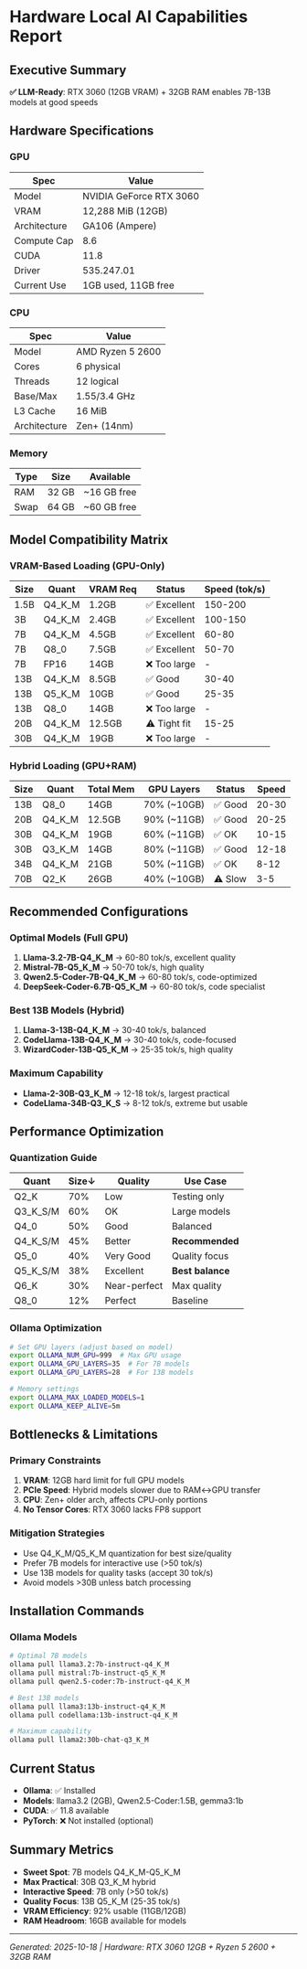 # Hardware Local AI Capabilities Report

## Executive Summary

**✅ LLM-Ready**: RTX 3060 (12GB VRAM) + 32GB RAM enables 7B-13B models at good speeds

## Hardware Specifications

### GPU

| Spec         | Value                   |
| ------------ | ----------------------- |
| Model        | NVIDIA GeForce RTX 3060 |
| VRAM         | 12,288 MiB (12GB)       |
| Architecture | GA106 (Ampere)          |
| Compute Cap  | 8.6                     |
| CUDA         | 11.8                    |
| Driver       | 535.247.01              |
| Current Use  | 1GB used, 11GB free     |

### CPU

| Spec         | Value            |
| ------------ | ---------------- |
| Model        | AMD Ryzen 5 2600 |
| Cores        | 6 physical       |
| Threads      | 12 logical       |
| Base/Max     | 1.55/3.4 GHz     |
| L3 Cache     | 16 MiB           |
| Architecture | Zen+ (14nm)      |

### Memory

| Type | Size  | Available   |
| ---- | ----- | ----------- |
| RAM  | 32 GB | ~16 GB free |
| Swap | 64 GB | ~60 GB free |

## Model Compatibility Matrix

### VRAM-Based Loading (GPU-Only)

| Size | Quant  | VRAM Req | Status       | Speed (tok/s) |
| ---- | ------ | -------- | ------------ | ------------- |
| 1.5B | Q4_K_M | 1.2GB    | ✅ Excellent | 150-200       |
| 3B   | Q4_K_M | 2.4GB    | ✅ Excellent | 100-150       |
| 7B   | Q4_K_M | 4.5GB    | ✅ Excellent | 60-80         |
| 7B   | Q8_0   | 7.5GB    | ✅ Excellent | 50-70         |
| 7B   | FP16   | 14GB     | ❌ Too large | -             |
| 13B  | Q4_K_M | 8.5GB    | ✅ Good      | 30-40         |
| 13B  | Q5_K_M | 10GB     | ✅ Good      | 25-35         |
| 13B  | Q8_0   | 14GB     | ❌ Too large | -             |
| 20B  | Q4_K_M | 12.5GB   | ⚠️ Tight fit | 15-25         |
| 30B  | Q4_K_M | 19GB     | ❌ Too large | -             |

### Hybrid Loading (GPU+RAM)

| Size | Quant  | Total Mem | GPU Layers  | Status  | Speed |
| ---- | ------ | --------- | ----------- | ------- | ----- |
| 13B  | Q8_0   | 14GB      | 70% (~10GB) | ✅ Good | 20-30 |
| 20B  | Q4_K_M | 12.5GB    | 90% (~11GB) | ✅ Good | 20-25 |
| 30B  | Q4_K_M | 19GB      | 60% (~11GB) | ✅ OK   | 10-15 |
| 30B  | Q3_K_M | 14GB      | 80% (~11GB) | ✅ Good | 12-18 |
| 34B  | Q4_K_M | 21GB      | 50% (~11GB) | ✅ OK   | 8-12  |
| 70B  | Q2_K   | 26GB      | 40% (~10GB) | ⚠️ Slow | 3-5   |

## Recommended Configurations

### Optimal Models (Full GPU)

1. **Llama-3.2-7B-Q4_K_M** → 60-80 tok/s, excellent quality
2. **Mistral-7B-Q5_K_M** → 50-70 tok/s, high quality
3. **Qwen2.5-Coder-7B-Q4_K_M** → 60-80 tok/s, code-optimized
4. **DeepSeek-Coder-6.7B-Q5_K_M** → 60-80 tok/s, code specialist

### Best 13B Models (Hybrid)

1. **Llama-3-13B-Q4_K_M** → 30-40 tok/s, balanced
2. **CodeLlama-13B-Q4_K_M** → 30-40 tok/s, code-focused
3. **WizardCoder-13B-Q5_K_M** → 25-35 tok/s, high quality

### Maximum Capability

- **Llama-2-30B-Q3_K_M** → 12-18 tok/s, largest practical
- **CodeLlama-34B-Q3_K_S** → 8-12 tok/s, extreme but usable

## Performance Optimization

### Quantization Guide

| Quant    | Size↓ | Quality      | Use Case         |
| -------- | ----- | ------------ | ---------------- |
| Q2_K     | 70%   | Low          | Testing only     |
| Q3_K_S/M | 60%   | OK           | Large models     |
| Q4_0     | 50%   | Good         | Balanced         |
| Q4_K_S/M | 45%   | Better       | **Recommended**  |
| Q5_0     | 40%   | Very Good    | Quality focus    |
| Q5_K_S/M | 38%   | Excellent    | **Best balance** |
| Q6_K     | 30%   | Near-perfect | Max quality      |
| Q8_0     | 12%   | Perfect      | Baseline         |

### Ollama Optimization

```bash
# Set GPU layers (adjust based on model)
export OLLAMA_NUM_GPU=999  # Max GPU usage
export OLLAMA_GPU_LAYERS=35  # For 7B models
export OLLAMA_GPU_LAYERS=28  # For 13B models

# Memory settings
export OLLAMA_MAX_LOADED_MODELS=1
export OLLAMA_KEEP_ALIVE=5m
```

## Bottlenecks & Limitations

### Primary Constraints

1. **VRAM**: 12GB hard limit for full GPU models
2. **PCIe Speed**: Hybrid models slower due to RAM↔GPU transfer
3. **CPU**: Zen+ older arch, affects CPU-only portions
4. **No Tensor Cores**: RTX 3060 lacks FP8 support

### Mitigation Strategies

- Use Q4_K_M/Q5_K_M quantization for best size/quality
- Prefer 7B models for interactive use (>50 tok/s)
- Use 13B models for quality tasks (accept 30 tok/s)
- Avoid models >30B unless batch processing

## Installation Commands

### Ollama Models

```bash
# Optimal 7B models
ollama pull llama3.2:7b-instruct-q4_K_M
ollama pull mistral:7b-instruct-q5_K_M
ollama pull qwen2.5-coder:7b-instruct-q4_K_M

# Best 13B models
ollama pull llama3:13b-instruct-q4_K_M
ollama pull codellama:13b-instruct-q4_K_M

# Maximum capability
ollama pull llama2:30b-chat-q3_K_M
```

## Current Status

- **Ollama**: ✅ Installed
- **Models**: llama3.2 (2GB), Qwen2.5-Coder:1.5B, gemma3:1b
- **CUDA**: ✅ 11.8 available
- **PyTorch**: ❌ Not installed (optional)

## Summary Metrics

- **Sweet Spot**: 7B models Q4_K_M-Q5_K_M
- **Max Practical**: 30B Q3_K_M hybrid
- **Interactive Speed**: 7B only (>50 tok/s)
- **Quality Focus**: 13B Q5_K_M (25-35 tok/s)
- **VRAM Efficiency**: 92% usable (11GB/12GB)
- **RAM Headroom**: 16GB available for models

______________________________________________________________________

*Generated: 2025-10-18 | Hardware: RTX 3060 12GB + Ryzen 5 2600 + 32GB RAM*
